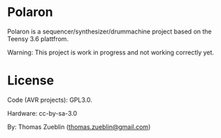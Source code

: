 Polaron
=======

Polaron is a sequencer/synthesizer/drummachine project based on the Teensy 3.6 plattfrom.

Warning: This project is work in progress and not working correctly yet.

License
=======

Code (AVR projects): GPL3.0.

Hardware: cc-by-sa-3.0

By: Thomas Zueblin (thomas.zueblin@gmail.com)